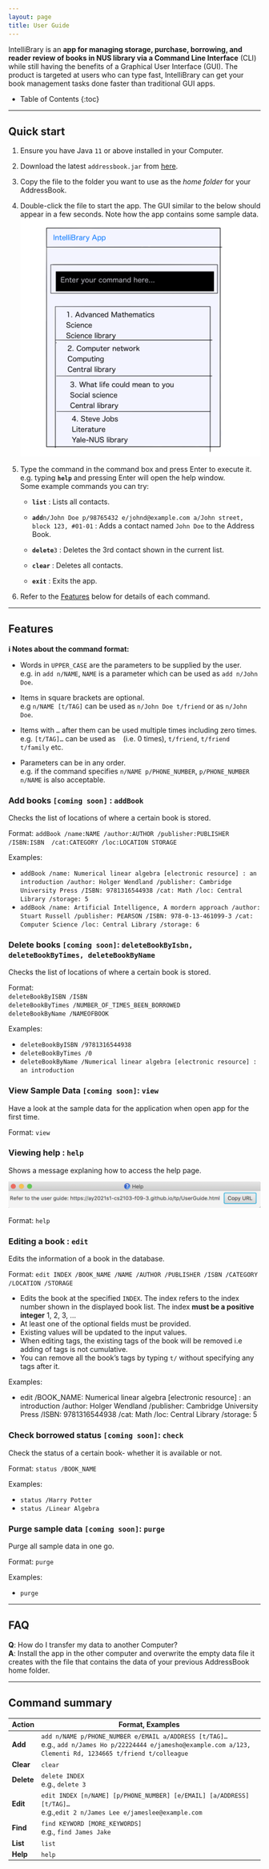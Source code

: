```yaml
---
layout: page
title: User Guide
---
```


IntelliBrary is an **app for managing storage, purchase, borrowing, and reader review of books in NUS library via a Command Line Interface** (CLI) while still having the benefits of a Graphical User Interface (GUI). The product is targeted at users who can type fast, IntelliBrary can get your book management tasks done faster than traditional GUI apps.
* Table of Contents
{:toc}

--------------------------------------------------------------------------------------------------------------------

## Quick start

1. Ensure you have Java `11` or above installed in your Computer.

1. Download the latest `addressbook.jar` from [here](https://github.com/se-edu/addressbook-level3/releases).

1. Copy the file to the folder you want to use as the _home folder_ for your AddressBook.

1. Double-click the file to start the app. The GUI similar to the below should appear in a few seconds. Note how the app contains some sample data.<br>
   ![Ui](images/Ui.png)

1. Type the command in the command box and press Enter to execute it. e.g. typing **`help`** and pressing Enter will open the help window.<br>
   Some example commands you can try:

   * **`list`** : Lists all contacts.

   * **`add`**`n/John Doe p/98765432 e/johnd@example.com a/John street, block 123, #01-01` : Adds a contact named `John Doe` to the Address Book.

   * **`delete`**`3` : Deletes the 3rd contact shown in the current list.

   * **`clear`** : Deletes all contacts.

   * **`exit`** : Exits the app.

1. Refer to the [Features](#features) below for details of each command.

--------------------------------------------------------------------------------------------------------------------

## Features

<div markdown="block" class="alert alert-info">

**:information_source: Notes about the command format:**<br>

* Words in `UPPER_CASE` are the parameters to be supplied by the user.<br>
  e.g. in `add n/NAME`, `NAME` is a parameter which can be used as `add n/John Doe`.

* Items in square brackets are optional.<br>
  e.g `n/NAME [t/TAG]` can be used as `n/John Doe t/friend` or as `n/John Doe`.

* Items with `…`​ after them can be used multiple times including zero times.<br>
  e.g. `[t/TAG]…​` can be used as ` ` (i.e. 0 times), `t/friend`, `t/friend t/family` etc.

* Parameters can be in any order.<br>
  e.g. if the command specifies `n/NAME p/PHONE_NUMBER`, `p/PHONE_NUMBER n/NAME` is also acceptable.

</div>

### Add books `[coming soon]` : `addBook`

Checks the list of locations of where a certain book is stored.

Format: `addBook /name:NAME /author:AUTHOR /publisher:PUBLISHER /ISBN:ISBN  /cat:CATEGORY /loc:LOCATION STORAGE`


Examples:
* `addBook /name: Numerical linear algebra [electronic resource] : an introduction /author: Holger Wendland /publisher: Cambridge University Press /ISBN: 9781316544938 /cat: Math /loc: Central Library /storage: 5`
* `addBook /name: Artificial Intelligence, A mordern approach /author: Stuart Russell /publisher: PEARSON /ISBN: 978-0-13-461099-3 /cat: Computer Science /loc: Central Library /storage: 6`


### Delete books `[coming soon]`: `deleteBookByIsbn, deleteBookByTimes, deleteBookByName`

Checks the list of locations of where a certain book is stored.

Format:  
`deleteBookByISBN /ISBN`  
`deleteBookByTimes /NUMBER_OF_TIMES_BEEN_BORROWED`  
`deleteBookByName /NAMEOFBOOK`  


Examples:
* `deleteBookByISBN /9781316544938`
* `deleteBookByTimes /0`
* `deleteBookByName /Numerical linear algebra [electronic resource] : an introduction
`

### View Sample Data `[coming soon]`: `view`

Have a look at the sample data for the application when open app for the first time.

Format: `view`

### Viewing help : `help`

Shows a message explaning how to access the help page.

![help message](images/helpMessage.png)

Format: `help`


### Editing a book : `edit`

Edits the information of a book in the database.

Format: `edit INDEX /BOOK_NAME /NAME /AUTHOR /PUBLISHER /ISBN /CATEGORY /LOCATION /STORAGE`

* Edits the book at the specified `INDEX`. The index refers to the index number shown in the displayed book list. The index **must be a positive integer** 1, 2, 3, …
* At least one of the optional fields must be provided.
* Existing values will be updated to the input values.
* When editing tags, the existing tags of the book will be removed i.e adding of tags is not cumulative.
* You can remove all the book’s tags by typing `t/` without
    specifying any tags after it.

Examples:
*  edit /BOOK_NAME: Numerical linear algebra [electronic resource] : an introduction /author: Holger Wendland /publisher: Cambridge University Press /ISBN: 9781316544938 /cat: Math /loc: Central Library /storage: 5

### Check borrowed status `[coming soon]`: `check`

Check the status of a certain book- whether it is available or not.

Format: `status /BOOK_NAME`

Examples:
* `status /Harry Potter`
* `status /Linear Algebra`

### Purge sample data `[coming soon]`: `purge`

Purge all sample data in one go.

Format: `purge`

Examples:
* `purge`

--------------------------------------------------------------------------------------------------------------------

## FAQ

**Q**: How do I transfer my data to another Computer?<br>
**A**: Install the app in the other computer and overwrite the empty data file it creates with the file that contains the data of your previous AddressBook home folder.

--------------------------------------------------------------------------------------------------------------------

## Command summary

Action | Format, Examples
--------|------------------
**Add** | `add n/NAME p/PHONE_NUMBER e/EMAIL a/ADDRESS [t/TAG]…​` <br> e.g., `add n/James Ho p/22224444 e/jamesho@example.com a/123, Clementi Rd, 1234665 t/friend t/colleague`
**Clear** | `clear`
**Delete** | `delete INDEX`<br> e.g., `delete 3`
**Edit** | `edit INDEX [n/NAME] [p/PHONE_NUMBER] [e/EMAIL] [a/ADDRESS] [t/TAG]…​`<br> e.g.,`edit 2 n/James Lee e/jameslee@example.com`
**Find** | `find KEYWORD [MORE_KEYWORDS]`<br> e.g., `find James Jake`
**List** | `list`
**Help** | `help`
